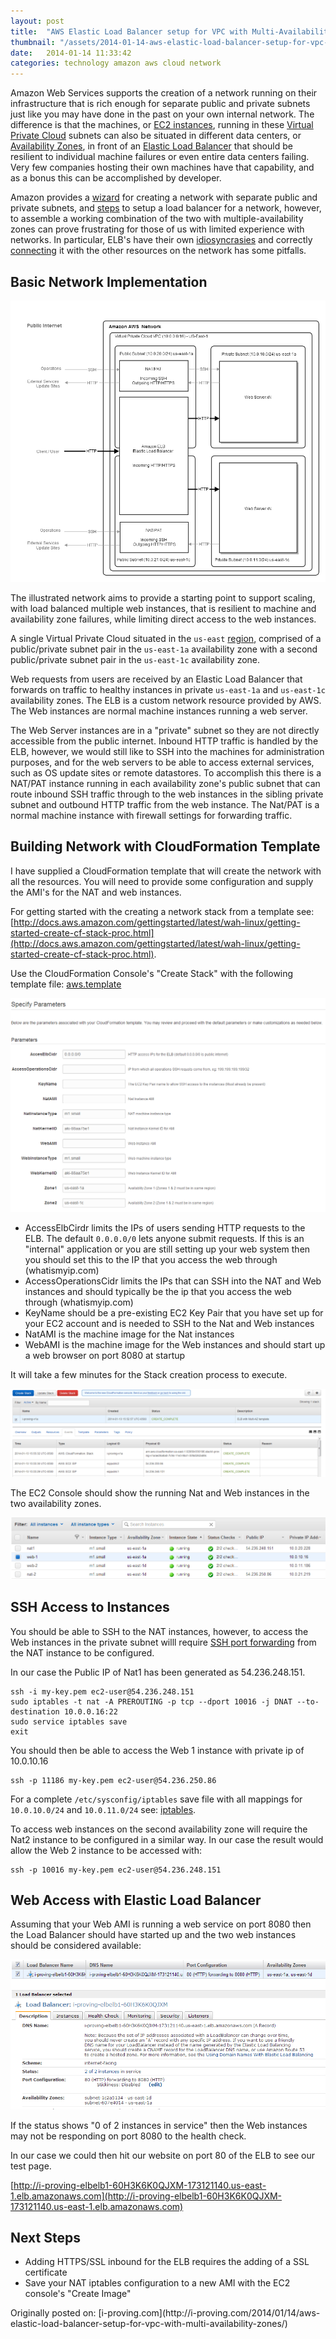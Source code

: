 ```yaml
---
layout: post
title:  "AWS Elastic Load Balancer setup for VPC with Multi-Availability Zones"
thumbnail: "/assets/2014-01-14-aws-elastic-load-balancer-setup-for-vpc-with-multi-availability-zones/aws2.png"
date:   2014-01-14 11:33:42
categories: technology amazon aws cloud network
---
```


Amazon Web Services supports the creation of a network running on their infrastructure that is rich enough for 
separate public and private subnets just like you may have done in the past on your own internal network. 
The difference is that the machines, or [EC2 instances](http://aws.amazon.com/ec2/), running in these 
[Virtual Private Cloud](http://aws.amazon.com/vpc/) subnets can also be 
situated in different data centers, or [Availability Zones](http://docs.aws.amazon.com/AWSEC2/latest/UserGuide/using-regions-availability-zones.html), 
in front of an [Elastic Load Balancer](http://aws.amazon.com/elasticloadbalancing/) that should be 
resilient to individual machine failures or even entire data centers failing. Very few companies hosting their 
own machines have that capability, and as a bonus this can be accomplished by developer.

Amazon provides a [wizard](http://docs.aws.amazon.com/AmazonVPC/latest/UserGuide/VPC_Scenario2.html) for creating a network with 
separate public and private subnets, and 
[steps](http://docs.aws.amazon.com/ElasticLoadBalancing/latest/DeveloperGuide/gs-ec2VPC.html) to setup a load balancer for a network, 
however, to assemble a working combination of the two with multiple-availability zones can prove frustrating for those of us with 
limited experience with networks. In particular, ELB's have their own [idiosyncrasies](http://harish11g.blogspot.ca/2012/07/aws-elastic-load-balancing-elb-amazon.html) 
and correctly [connecting](https://forums.aws.amazon.com/thread.jspa?messageID=453594#) it with the other resources on the network has some pitfalls.

## Basic Network Implementation

![Network](/assets/2014-01-14-aws-elastic-load-balancer-setup-for-vpc-with-multi-availability-zones/aws2.png)

The illustrated network aims to provide a starting point to support scaling, with load balanced multiple web instances, 
that is resilient to machine and availability zone failures, while limiting direct access to the web instances.

A single Virtual Private Cloud situated in the `us-east` [region](http://docs.aws.amazon.com/AWSEC2/latest/UserGuide/using-regions-availability-zones.html), 
comprised of a public/private subnet pair in the `us-east-1a` availability zone with a second public/private subnet pair in the 
`us-east-1c` availability zone.

Web requests from users are received by an Elastic Load Balancer that forwards on traffic to healthy instances in 
private `us-east-1a` and `us-east-1c` availability zones. The ELB is a custom network resource provided by AWS. 
The Web instances are normal machine instances running a web server.

The Web Server instances are in a "private" subnet so they are not directly accessible from the public internet. 
Inbound HTTP traffic is handled by the ELB, however, we would still like to SSH into the machines for administration purposes, and 
for the web servers to be able to access external services, such as OS update sites or remote datastores. To accomplish this 
there is a NAT/PAT instance running in each availability zone's public subnet that can route inbound SSH traffic 
through to the web instances in the sibling private subnet and outbound HTTP traffic from the web instance. 
The Nat/PAT is a normal machine instance with firewall settings for forwarding traffic.

## Building Network with CloudFormation Template

I have supplied a CloudFormation template that will create the network with all the resources. You will need to provide 
some configuration and supply the AMI's for the NAT and web instances.

For getting started with the creating a network stack from a template see: [http://docs.aws.amazon.com/gettingstarted/latest/wah-linux/getting-started-create-cf-stack-proc.html](http://docs.aws.amazon.com/gettingstarted/latest/wah-linux/getting-started-create-cf-stack-proc.html).

Use the CloudFormation Console's "Create Stack" with the following template file: [aws.template](https://gist.github.com/jonesd/8590733)

![Specify Parameters](/assets/2014-01-14-aws-elastic-load-balancer-setup-for-vpc-with-multi-availability-zones/Create-A-New-Stack.png)

- AccessElbCirdr limits the IPs of users sending HTTP requests to the ELB. The default `0.0.0.0/0` lets anyone submit requests. 
	If this is an "internal" application or you are still setting up your web system then you should set this to the IP that you access the web through (whatismyip.com)
- AccessOperationsCidr limits the IPs that can SSH into the NAT and Web instances and should typically be the ip that you access the web through (whatismyip.com)
- KeyName should be a pre-existing EC2 Key Pair that you have set up for your EC2 account and is needed to SSH to the Nat and Web instances
- NatAMI is the machine image for the Nat instances
- WebAMI is the machine image for the Web instances and should start up a web browser on port 8080 at startup

It will take a few minutes for the Stack creation process to execute.

![Stack Creation](/assets/2014-01-14-aws-elastic-load-balancer-setup-for-vpc-with-multi-availability-zones/CloudFormation-Management-Console.png)

The EC2 Console should show the running Nat and Web instances in the two availability zones.

![EC2 Console](/assets/2014-01-14-aws-elastic-load-balancer-setup-for-vpc-with-multi-availability-zones/EC2-Management-Console.png)

## SSH Access to Instances

You should be able to SSH to the NAT instances, however, to access the Web instances in the private subnet willl require 
[SSH port forwarding](http://cloudpages.wordpress.com/2013/08/05/ssh-to-an-instance-in-private-subnet/) from the NAT instance to be configured.

In our case the Public IP of Nat1 has been generated as 54.236.248.151.

    ssh -i my-key.pem ec2-user@54.236.248.151
    sudo iptables -t nat -A PREROUTING -p tcp --dport 10016 -j DNAT --to-destination 10.0.0.16:22
    sudo service iptables save
    exit

You should then be able to access the Web 1 instance with private ip of 10.0.10.16

    ssh -p 11186 my-key.pem ec2-user@54.236.250.86

For a complete `/etc/sysconfig/iptables` save file with all mappings for `10.0.10.0/24` and `10.0.11.0/24` see: [iptables](http://i-proving.com/2014/01/14/aws-elastic-load-balancer-setup-for-vpc-with-multi-availability-zones/iptables-2/).

To access web instances on the second availability zone will require the Nat2 instance to be configured in a similar way. In our case the result would allow the Web 2 instance to be accessed with:

    ssh -p 10016 my-key.pem ec2-user@54.236.248.151

## Web Access with Elastic Load Balancer

Assuming that your Web AMI is running a web service on port 8080 then the Load Balancer should have started up and the two web instances should be considered available:

![Load Balancer](/assets/2014-01-14-aws-elastic-load-balancer-setup-for-vpc-with-multi-availability-zones/EC2-Management-Console5.png)

If the status shows "0 of 2 instances in service" then the Web instances may not be responding on port 8080 to the health check.

In our case we could then hit our website on port 80 of the ELB to see our test page.

[http://i-proving-elbelb1-60H3K6K0QJXM-173121140.us-east-1.elb.amazonaws.com](http://i-proving-elbelb1-60H3K6K0QJXM-173121140.us-east-1.elb.amazonaws.com)

## Next Steps

- Adding HTTPS/SSL inbound for the ELB requires the adding of a SSL certificate
- Save your NAT iptables configuration to a new AMI with the EC2 console's "Create Image"

<p class="well">Originally posted on: [i-proving.com](http://i-proving.com/2014/01/14/aws-elastic-load-balancer-setup-for-vpc-with-multi-availability-zones/)</p>